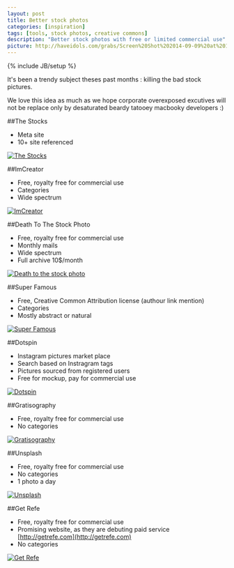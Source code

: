 ```yaml
---
layout: post
title: Better stock photos
categories: [inspiration]
tags: [tools, stock photos, creative commons]
description: "Better stock photos with free or limited commercial use"
picture: http://haveidols.com/grabs/Screen%20Shot%202014-09-09%20at%2012.13.58.png
---
```

{% include JB/setup %}

It's been a trendy subject theses past months : killing the bad stock pictures.

We love this idea as much as we hope corporate overexposed excutives will not be replace only by desaturated beardy tatooey macbooky developers :)

##The Stocks
- Meta site
- 10+ site referenced

[![The Stocks](http://haveidols.com/grabs/Screen%20Shot%202014-08-26%20at%2010.44.19.png)](http://thestocks.im/)

##ImCreator
- Free, royalty free for commercial use
- Categories
- Wide spectrum

[![ImCreator](http://haveidols.com/grabs/Screen%20Shot%202014-07-02%20at%2017.57.55.png)](http://www.imcreator.com/free)

##Death To The Stock Photo
- Free, royalty free for commercial use
- Monthly mails
- Wide spectrum
- Full archive 10$/month

[![Death to the stock photo](http://haveidols.com/grabs/Screen%20Shot%202014-07-02%20at%2017.55.52.png)](http://deathtothestockphoto.com)

##Super Famous
- Free, Creative Common Attribution license (authour link mention)
- Categories
- Mostly abstract or natural

[![Super Famous](http://haveidols.com/grabs/Screen%20Shot%202014-07-02%20at%2018.04.28.png)](http://superfamous.com)

##Dotspin
- Instagram pictures market place
- Search based on Instragram tags
- Pictures sourced from registered users
- Free for mockup, pay for commercial use

[![Dotspin](http://haveidols.com/grabs/Screen%20Shot%202014-07-02%20at%2018.15.20.png)](http://www.dotspin.com)

##Gratisography
- Free, royalty free for commercial use
- No categories

[![Gratisography](http://haveidols.com/grabs/Screen%20Shot%202014-07-02%20at%2017.53.03.png)](http://gratisography.com)

##Unsplash
- Free, royalty free for commercial use
- No categories
- 1 photo a day

[![Unsplash](http://haveidols.com/grabs/Screen%20Shot%202014-07-02%20at%2017.54.50.png)](http://unsplash.com)

##Get Refe
- Free, royalty free for commercial use
- Promising website, as they are debuting paid service [http://getrefe.com](http://getrefe.com)
- No categories

[![Get Refe](http://haveidols.com/grabs/Screen%20Shot%202014-07-02%20at%2018.02.21.png)](http://getrefe.tumblr.com)





